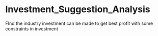# Investment_Suggestion_Analysis
FInd the industry investment can be made to get best profit with some constraints in investment
